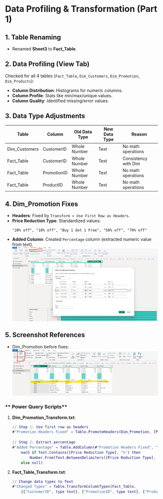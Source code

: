 # Data Profiling & Transformation (Part 1)

## 1. Table Renaming
- Renamed **Sheet3** to **Fact_Table**.

## 2. Data Profiling (View Tab)
Checked for all 4 tables (`Fact_Table`, `Dim_Customers`, `Dim_Promotion`, `Dim_Products`):
- **Column Distribution**: Histograms for numeric columns.
- **Column Profile**: Stats like min/max/unique values.
- **Column Quality**: Identified missing/error values.

## 3. Data Type Adjustments
| Table           | Column         | Old Data Type | New Data Type | Reason               |
|-----------------|----------------|---------------|---------------|----------------------|
| Dim_Customers   | CustomerID     | Whole Number  | Text          | No math operations   |
| Fact_Table      | CustomerID     | Whole Number  | Text          | Consistency with Dim |
| Fact_Table      | PromotionID    | Whole Number  | Text          | No math operations   |
| Fact_Table      | ProductID      | Whole Number  | Text          | No math operations   |

## 4. Dim_Promotion Fixes
- **Headers**: Fixed by `Transform > Use First Row as Headers`.
- **Price Reduction Type**: Standardized values:
  ```text
  "20% off", "10% off", "Buy 1 Get 1 Free", "50% off", "70% off"
  ```
- **Added Column**: Created `Percentage` column (extracted numeric value from text).  
  ![](/04_Assets/Screenshots/Percentage.png)

## 5. Screenshot References
- Dim_Promotion before fixes:  
  ![](/04_Assets/Screenshots/Dim_Promotion.png)


### ** Power Query Scripts**  
1. **Dim_Promotion_Transform.txt**:  
   ```m
   // Step 1: Use first row as headers
   #"Promotion Headers Fixed" = Table.PromoteHeaders(Dim_Promotion, [PromoteAllScalars=true])
   
   // Step 2: Extract percentage
   #"Added Percentage" = Table.AddColumn(#"Promotion Headers Fixed", "Percentage", 
       each if Text.Contains([Price Reduction Type], "%") then 
           Number.From(Text.BetweenDelimiters([Price Reduction Type], "", "%"))/100 
       else null)
   ```

2. **Fact_Table_Transform.txt**:  
   ```m
   // Change data types to Text
   #"Changed Types" = Table.TransformColumnTypes(Fact_Table, 
       {{"CustomerID", type text}, {"PromotionID", type text}, {"ProductID", type text}})
   ```



  
